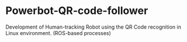 # Powerbot-QR-code-follower
Development of Human-tracking Robot using the QR Code recognition in Linux environment. (ROS-based processes)
